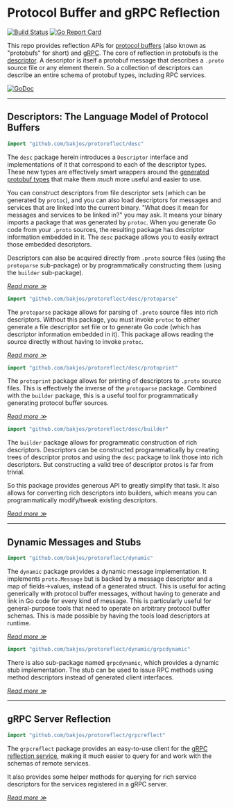 # Protocol Buffer and gRPC Reflection

[![Build Status](https://circleci.com/gh/jhump/protoreflect/tree/master.svg?style=svg)](https://circleci.com/gh/jhump/protoreflect/tree/master)
[![Go Report Card](https://goreportcard.com/badge/github.com/bakjos/protoreflect)](https://goreportcard.com/report/github.com/bakjos/protoreflect)

This repo provides reflection APIs for [protocol buffers](https://developers.google.com/protocol-buffers/) (also known as "protobufs" for short)
and [gRPC](https://grpc.io/). The core of reflection in protobufs is the
[descriptor](https://github.com/google/protobuf/blob/199d82fde1734ab5bc931cd0de93309e50cd7ab9/src/google/protobuf/descriptor.proto).
A descriptor is itself a protobuf message that describes a `.proto` source file or any element
therein. So a collection of descriptors can describe an entire schema of protobuf types, including
RPC services.

[![GoDoc](https://godoc.org/github.com/bakjos/protoreflect?status.svg)](https://godoc.org/github.com/bakjos/protoreflect)

---

## Descriptors: The Language Model of Protocol Buffers

```go
import "github.com/bakjos/protoreflect/desc"
```

The `desc` package herein introduces a `Descriptor` interface and implementations of it that
correspond to each of the descriptor types. These new types are effectively smart wrappers around
the [generated protobuf types](https://github.com/golang/protobuf/blob/master/protoc-gen-go/descriptor/descriptor.pb.go)
that make them _much_ more useful and easier to use.

You can construct descriptors from file descriptor sets (which can be generated by `protoc`), and
you can also load descriptors for messages and services that are linked into the current binary.
"What does it mean for messages and services to be linked in?" you may ask. It means your binary
imports a package that was generated by `protoc`. When you generate Go code from your `.proto`
sources, the resulting package has descriptor information embedded in it. The `desc` package allows
you to easily extract those embedded descriptors.

Descriptors can also be acquired directly from `.proto` source files (using the `protoparse` sub-package)
or by programmatically constructing them (using the `builder` sub-package).

_[Read more ≫](https://godoc.org/github.com/bakjos/protoreflect/desc)_

```go
import "github.com/bakjos/protoreflect/desc/protoparse"
```

The `protoparse` package allows for parsing of `.proto` source files into rich descriptors. Without
this package, you must invoke `protoc` to either generate a file descriptor set file or to generate
Go code (which has descriptor information embedded in it). This package allows reading the source
directly without having to invoke `protoc`.

_[Read more ≫](https://godoc.org/github.com/bakjos/protoreflect/desc/protoparse)_

```go
import "github.com/bakjos/protoreflect/desc/protoprint"
```

The `protoprint` package allows for printing of descriptors to `.proto` source files. This is
effectively the inverse of the `protoparse` package. Combined with the `builder` package, this
is a useful tool for programmatically generating protocol buffer sources.

_[Read more ≫](https://godoc.org/github.com/bakjos/protoreflect/desc/protoprint)_

```go
import "github.com/bakjos/protoreflect/desc/builder"
```

The `builder` package allows for programmatic construction of rich descriptors. Descriptors can
be constructed programmatically by creating trees of descriptor protos and using the `desc` package
to link those into rich descriptors. But constructing a valid tree of descriptor protos is far from
trivial.

So this package provides generous API to greatly simplify that task. It also allows for converting
rich descriptors into builders, which means you can programmatically modify/tweak existing
descriptors.

_[Read more ≫](https://godoc.org/github.com/bakjos/protoreflect/desc/builder)_

---

## Dynamic Messages and Stubs

```go
import "github.com/bakjos/protoreflect/dynamic"
```

The `dynamic` package provides a dynamic message implementation. It implements `proto.Message` but
is backed by a message descriptor and a map of fields->values, instead of a generated struct. This
is useful for acting generically with protocol buffer messages, without having to generate and link
in Go code for every kind of message. This is particularly useful for general-purpose tools that
need to operate on arbitrary protocol buffer schemas. This is made possible by having the tools load
descriptors at runtime.

_[Read more ≫](https://godoc.org/github.com/bakjos/protoreflect/dynamic)_

```go
import "github.com/bakjos/protoreflect/dynamic/grpcdynamic"
```

There is also sub-package named `grpcdynamic`, which provides a dynamic stub implementation. The stub can
be used to issue RPC methods using method descriptors instead of generated client interfaces.

_[Read more ≫](https://godoc.org/github.com/bakjos/protoreflect/dynamic/grpcdynamic)_

---

## gRPC Server Reflection

```go
import "github.com/bakjos/protoreflect/grpcreflect"
```

The `grpcreflect` package provides an easy-to-use client for the
[gRPC reflection service](https://github.com/grpc/grpc-go/blob/6bd4f6eb1ea9d81d1209494242554dcde44429a4/reflection/grpc_reflection_v1alpha/reflection.proto#L36),
making it much easier to query for and work with the schemas of remote services.

It also provides some helper methods for querying for rich service descriptors for the
services registered in a gRPC server.

_[Read more ≫](https://godoc.org/github.com/bakjos/protoreflect/grpcreflect)_
